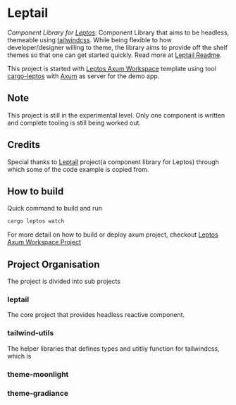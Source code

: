 # Leptail

*Component Library for [Leptos](https://github.com/leptos-rs/leptos)*: Component Library that aims to be headless, themeable using [tailwindcss](https://github.com/tailwindlabs/tailwindcss). While being flexible to how developer/designer willing to theme, the library aims to provide off the shelf themes so that one can get started quickly. Read more at [Leptail Readme](https://github.com/leptail/leptail/leptail).  

This project is started with [Leptos Axum Workspace](https://github.com/leptos-rs/start-axum-workspace) template using tool [cargo-leptos](https://github.com/akesson/cargo-leptos) with [Axum](https://github.com/tokio-rs/axum) as server for the demo app.


## Note
This project is still in the experimental level. Only one component is written and complete tooling is still being worked out.

## Credits
Special thanks to [Leptail](https://github.com/lpotthast/leptonic) project(a component library for Leptos) through which some of the code example is copied from.

## How to build

Quick command to build and run

```bash
cargo leptos watch
```

For more detail on how to build or deploy axum project, checkout [Leptos Axum Workspace Project](https://github.com/leptos-rs/start-axum-workspace)



## Project Organisation 
The project is divided into sub projects

### leptail
The core project that provides headless reactive component.

### tailwind-utils
The helper libraries that defines types and utitliy function for tailwindcss, which is  

### theme-moonlight 

### theme-gradiance 

